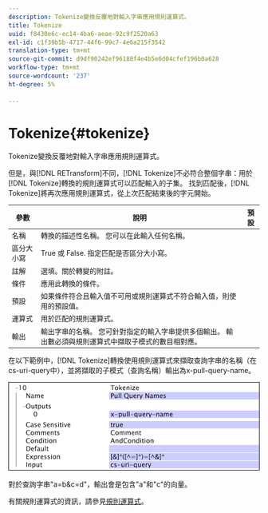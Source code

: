 ```yaml
---
description: Tokenize變換反覆地對輸入字串應用規則運算式。
title: Tokenize
uuid: f8430e6c-ec14-4ba6-aeae-92c9f2520a63
exl-id: c1f39b5b-4717-44f6-99c7-4e6a215f3542
translation-type: tm+mt
source-git-commit: d9df90242ef96188f4e4b5e6d04cfef196b0a628
workflow-type: tm+mt
source-wordcount: '237'
ht-degree: 5%

---
```


# Tokenize{#tokenize}

Tokenize變換反覆地對輸入字串應用規則運算式。

但是，與[!DNL RETransform]不同，[!DNL Tokenize]不必符合整個字串：用於[!DNL Tokenize]轉換的規則運算式可以匹配輸入的子集。 找到匹配後，[!DNL Tokenize]將再次應用規則運算式，從上次匹配結束後的字元開始。

| 參數 | 說明 | 預設 |
|---|---|---|
| 名稱 | 轉換的描述性名稱。 您可以在此輸入任何名稱。 |  |
| 區分大小寫 | True 或 False. 指定匹配是否區分大小寫。 |  |
| 註解 | 選填。關於轉變的附註。 |  |
| 條件 | 應用此轉換的條件。 |  |
| 預設 | 如果條件符合且輸入值不可用或規則運算式不符合輸入值，則使用的預設值。 |  |
| 運算式 | 用於匹配的規則運算式。 |  |
| 輸出 | 輸出字串的名稱。 您可針對指定的輸入字串提供多個輸出。 輸出數必須與規則運算式中擷取子模式的數目相對應。 |  |

在以下範例中，[!DNL Tokenize]轉換使用規則運算式來擷取查詢字串的名稱（在cs-uri-query中），並將擷取的子模式（查詢名稱）輸出為x-pull-query-name。

![](assets/cfg_TransformationType_Tokenize.png)

對於查詢字串&quot;a=b&amp;c=d&quot;，輸出會是包含&quot;a&quot;和&quot;c&quot;的向量。

有關規則運算式的資訊，請參見[規則運算式](../../../../../home/c-dataset-const-proc/c-reg-exp.md#concept-070077baa419475094ef0469e92c5b9c)。
